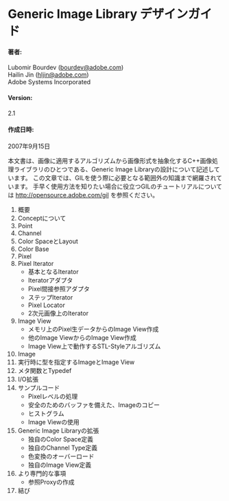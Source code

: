<!-- Copyright 2014 Hiroaki Nishihara

     Distributed under the Boost Software License, Version 1.0.
     (See accompanying file LICENSE_1_0.txt or copy at
     http://www.boost.org/LICENSE_1_0.txt)
-->

<!-- Copyright 2008 Lubomir Bourdev and Hailin Jin

     Distributed under the Boost Software License, Version 1.0.
     (See accompanying file LICENSE_1_0.txt or copy at
     http://www.boost.org/LICENSE_1_0.txt)
-->

<!--
    Copyright 2005-2007 Adobe Systems Incorporated
    Distributed under the MIT License (see accompanying file LICENSE_1_0_0.txt
    or a copy at http://stlab.adobe.com/licenses.html)

    Some files are held under additional license.
    Please see "http://stlab.adobe.com/licenses.html" for more information.
-->


# Generic Image Library デザインガイド

#### 著者:
Lubomir Bourdev (<bourdev@adobe.com>)  
Hailin Jin (<hljin@adobe.com>)  
Adobe Systems Incorporated

#### Version:
2.1

#### 作成日時:
2007年9月15日  

<!--
This document describes the design of the Generic Image Library,
a C++ image-processing library that abstracts image representation from algorithms on images.
It covers more than you need to know for a causal use of GIL.
You can find a quick, jump-start GIL tutorial on the main GIL page at http://opensource.adobe.com/gil
-->

本文書は、画像に適用するアルゴリズムから画像形式を抽象化するC++画像処理ライブラリのひとつである、Generic Image Libraryの設計について記述しています。
この文章では、GILを使う際に必要となる範囲外の知識まで網羅されています。
手早く使用方法を知りたい場合に役立つGILのチュートリアルについては <http://opensource.adobe.com/gil> を参照ください。

<!--
1. Overview
2. About Concepts
3. Point
4. Channel
5. Color Space and Layout
6. Color Base
7. Pixel
8. Pixel Iterator
    * Fundamental Iterator
    * Iterator Adaptor
    * Pixel Dereference Adaptor
    * Step Iterator
    * Pixel Locator
    * Iterator over 2D Image
9. Image View
    * Creating Views from Raw Pixels
    * Creating Image Views from Other Image Views
10. Image
11. Run-time specified Images and Image Views
12. Useful Metafunctions and Typedefs
13. I/O Extension
14. Sample Code
    * Pixel-level Sample Code
    * Creating a Copy of an Image with a Safe Buffer  
    * Histogram  
    * Using Image Views  
15. Extending the Generic Image Library
    * Defining New Color Spaces
    * Overloading Color Conversion
    * Defining New Channel Types
    * Defining New Image Views
16. Technicalities
17. Conclusion
-->

1. 概要
2. Conceptについて
3. Point
4. Channel
5. Color SpaceとLayout
6. Color Base
7. Pixel
8. Pixel Iterator  
    * 基本となるIterator
    * Iteratorアダプタ
    * Pixel間接参照アダプタ
    * ステップIterator
    * Pixel Locator
    * 2次元画像上のIterator  
9. Image View  
    * メモリ上のPixel生データからのImage View作成
    * 他のImage ViewからのImage View作成
    * Image View上で動作するSTL-Styleアルゴリズム
10. Image
11. 実行時に型を指定するImageとImage View
12. メタ関数とTypedef
13. I/O拡張
14. サンプルコード
    * Pixelレベルの処理
    * 安全のためのバッファを備えた、Imageのコピー
    * ヒストグラム
    * Image Viewの使用  
15. Generic Image Libraryの拡張  
    * 独自のColor Space定義  
    * 独自のChannel Type定義  
    * 色変換のオーバーロード
    * 独自のImage View定義  
16. より専門的な事項  
    * 参照Proxyの作成
17. 結び
